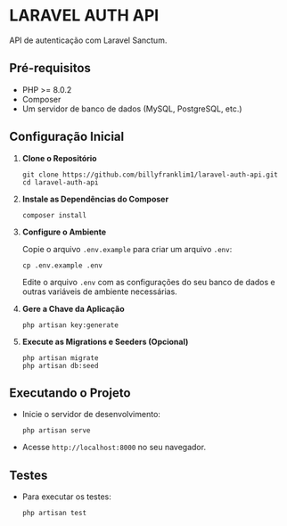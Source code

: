 # LARAVEL AUTH API

API de autenticação com Laravel Sanctum.

## Pré-requisitos

- PHP >= 8.0.2
- Composer
- Um servidor de banco de dados (MySQL, PostgreSQL, etc.)

## Configuração Inicial

1. **Clone o Repositório**

   ```
   git clone https://github.com/billyfranklim1/laravel-auth-api.git
   cd laravel-auth-api
   ```

2. **Instale as Dependências do Composer**

   ```
   composer install
   ```

3. **Configure o Ambiente**

   Copie o arquivo `.env.example` para criar um arquivo `.env`:

   ```
   cp .env.example .env
   ```

   Edite o arquivo `.env` com as configurações do seu banco de dados e outras variáveis de ambiente necessárias.

4. **Gere a Chave da Aplicação**

   ```
   php artisan key:generate
   ```

5. **Execute as Migrations e Seeders (Opcional)**

   ```
   php artisan migrate
   php artisan db:seed
   ```

## Executando o Projeto

- Inicie o servidor de desenvolvimento:

  ```
  php artisan serve
  ```

- Acesse `http://localhost:8000` no seu navegador.

## Testes

- Para executar os testes:

  ```
  php artisan test
  ```
